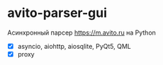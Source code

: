 # avito-parser-gui

Асинхронный парсер https://m.avito.ru на Python

- [x] asyncio, aiohttp, aiosqlite, PyQt5, QML
- [x] proxy
